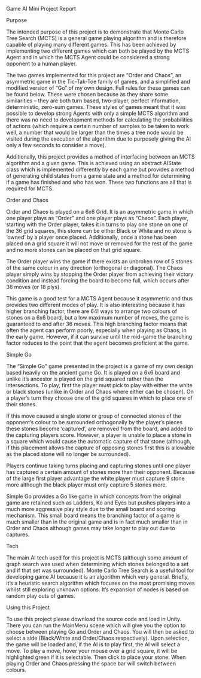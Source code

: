 Game AI Mini Project Report

Purpose

The intended purpose of this project is to demonstrate that Monte Carlo Tree Search (MCTS) is a general game playing algorithm and is therefore capable of playing many different games. This has been achieved by implementing two different games which can both be played by the MCTS Agent and in which the MCTS Agent could be considered a strong opponent to a human player. 

The two games implemented for this project are “Order and Chaos”, an asymmetric game in the Tic-Tak-Toe family of games, and a simplified and modified version of “Go” of my own design. Full rules for these games can be found below.  These were chosen because as they share some similarities – they are both turn based, two-player, perfect information, deterministic, zero-sum games. These styles of games meant that it was possible to develop strong Agents with only a simple MCTS algorithm and there was no need to development methods for calculating the probabilities of actions (which require a certain number of samples to be taken to work well, a number that would be larger than the times a tree node would be visited during the execution of the algorithm due to purposely giving the AI only a few seconds to consider a move). 

Additionally, this project provides a method of interfacing between an MCTS algorithm and a given game. This is achieved using an abstract AIState class which is implemented differently by each game but provides a method of generating child states from a game state and a method for determining if a game has finished and who has won. These two functions are all that is required for MCTS.  

Order and Chaos

Order and Chaos is played on a 6x6 Grid. It is an asymmetric game in which one player plays as “Order” and one player plays as “Chaos”. Each player, starting with the Order player, takes it in turns to play one stone on one of the 36 grid squares, this stone can be either Black or White and no stone is ‘owned’ by a player once placed. Additionally, once a stone has been placed on a grid square it will not move or removed for the rest of the game and no more stones can be placed on that grid square. 

The Order player wins the game if there exists an unbroken row of 5 stones of the same colour in any direction (orthogonal or diagonal). The Chaos player simply wins by stopping the Order player from achieving their victory condition and instead forcing the board to become full, which occurs after 36 moves (or 18 plys). 

This game is a good test for a MCTS Agent because it asymmetric and thus provides two different modes of play. It is also interesting because it has higher branching factor, there are 64! ways to arrange two colours of stones on a 6x6 board, but a low maximum number of moves, the game is guaranteed to end after 36 moves. This high branching factor means that often the agent can perform poorly, especially when playing as Chaos, in the early game. However, if it can survive until the mid-game the branching factor reduces to the point that the agent becomes proficient at the game. 

Simple Go

The “Simple Go” game presented in the project is a game of my own design based heavily on the ancient game Go. It is played on a 6x6 board and unlike it’s ancestor is played on the grid squared rather than the intersections.  To play, first the player must pick to play with either the white or black stones (unlike in Order and Chaos where either can be chosen). On a player’s turn they choose one of the grid squares in which to place one of their stones. 

If this move caused a single stone or group of connected stones of the opponent’s colour to be surrounded orthogonally by the player’s pieces these stones become ‘captured’, are removed from the board, and added to the capturing players score. However, a player is unable to place a stone in a square which would cause the automatic capture of that stone (although, if this placement allows the capture of opposing stones first this is allowable as the placed stone will no longer be surrounded). 

Players continue taking turns placing and capturing stones until one player has captured a certain amount of stones more than their opponent. Because of the large first player advantage the white player must capture 9 stone more although the black player must only capture 5 stones more. 

Simple Go provides a Go like game in which concepts from the original game are retained such as Ladders, Ko and Eyes but pushes players into a much more aggressive play style due to the small board and scoring mechanism. This small board means the branching factor of a game is much smaller than in the original game and is in fact much smaller than in Order and Chaos although games may take longer to play out due to captures. 

Tech

The main AI tech used for this project is MCTS (although some amount of graph search was used when determining which stones belonged to a set and if that set was surrounded). Monte Carlo Tree Search is a useful tool for developing game AI because it is an algorithm which very general. Briefly, it’s a heuristic search algorithm which focuses on the most promising moves whilst still exploring unknown options. It’s expansion of nodes is based on random play outs of games. 
 

Using this Project

To use this project please download the source code and load in Unity. There you can run the MainMenu scene which will give you the option to choose between playing Go and Order and Chaos. You will then be asked to select a side (Black/White and Order/Chaos respectively). Upon selection, the game will be loaded and, if the AI is to play first, the AI will select a move. To play a move, hover your mouse over a grid square, it will be highlighted green if it is selectable. Then click to place your stone. When playing Order and Chaos pressing the space bar will switch between colours.